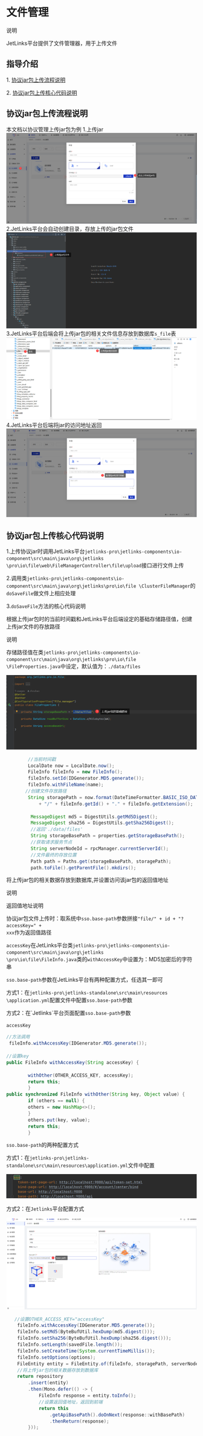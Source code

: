 # 文件管理

<div class='explanation primary'>
  <p class='explanation-title-warp'>
    <span class='iconfont icon-bangzhu explanation-icon'></span>
    <span class='explanation-title font-weight'>说明</span>
  </p>

  JetLinks平台提供了文件管理器，用于上传文件

</div>

## 指导介绍
  <p>1. <a href="/dev-guide/file_manager.html#协议jar包上传流程说明">协议jar包上传流程说明</a></p>
  <p>2. <a href="/dev-guide/file_manager.html#协议jar包上传核心代码说明">协议jar包上传核心代码说明</a></p>

## 协议jar包上传流程说明

本文档以协议管理上传jar包为例
1.上传jar
![](./images/file_upload00.png)
2.JetLinks平台会自动创建目录，存放上传的jar包文件
![](./images/file_upload01.png)
3.JetLinks平台后端会将上传jar包的相关文件信息存放到数据库`s_file`表
![](./images/file_upload02.png)
4.JetLinks平台后端将jar的访问地址返回
![](./images/file_upload03.png)


## 协议jar包上传核心代码说明
1.上传协议jar时调用JetLinks平台`jetlinks-pro\jetlinks-components\io-component\src\main\java\org\jetlinks
\pro\io\file\web\FileManagerController\file\upload`接口进行文件上传

2.调用类`jetlinks-pro\jetlinks-components\io-component\src\main\java\org\jetlinks\pro\io\file
\ClusterFileManager`的`doSaveFile`做文件上相应处理

3.`doSaveFile`方法的核心代码说明

根据上传jar包时的当前时间戳和JetLinks平台后端设定的基础存储路径值，创建上传jar文件的存放路径
<div class='explanation primary'>
  <p class='explanation-title-warp'>
    <span class='iconfont icon-bangzhu explanation-icon'></span>
    <span class='explanation-title font-weight'>说明</span>
  </p>
   <p>存储路径值在类<code>jetlinks-pro\jetlinks-components\io-component\src\main\java\org\jetlinks\pro\io\file
\FileProperties.java</code>中设定，默认值为：<code>./data/files</code></p>
</div>


![](./images/file_upload04.png)
```java
        //当前时间戳
        LocalDate now = LocalDate.now();  
        FileInfo fileInfo = new FileInfo();
        fileInfo.setId(IDGenerator.MD5.generate());
        fileInfo.withFileName(name);
       //创建文件存放路径
        String storagePath = now.format(DateTimeFormatter.BASIC_ISO_DATE)
            + "/" + fileInfo.getId() + "." + fileInfo.getExtension();
        
         MessageDigest md5 = DigestUtils.getMd5Digest();
         MessageDigest sha256 = DigestUtils.getSha256Digest();
         //返回'./data/files'
         String storageBasePath = properties.getStorageBasePath();
         //获取请求服务节点
         String serverNodeId = rpcManager.currentServerId();
         //文件最终的存放位置
         Path path = Paths.get(storageBasePath, storagePath);
         path.toFile().getParentFile().mkdirs();
```

将上传jar包的相关数据存放到数据库,并设置访问该jar包的返回值地址
<div class='explanation primary'>
  <p class='explanation-title-warp'>
    <span class='iconfont icon-bangzhu explanation-icon'></span>
    <span class='explanation-title font-weight'>说明</span>
  </p>
   <p>返回值地址说明</p>
   <p>协议jar包文件上传时：取系统中<code>sso.base-path</code>参数拼接<code>"file/" + id + "?accessKey=" + 
xxx</code>作为返回值路径</p>
<p><code>accessKey</code>在JetLinks平台类<code>jetlinks-pro\jetlinks-components\io-component\src\main\java\org\jetlinks
\pro\io\file\FileInfo.java</code>类的<code>withAccessKey</code>中设置为：MD5加密后的字符串</p>
<p><code>sso.base-path</code>参数在JetLinks平台有两种配置方式，任选其一即可</p>
<p>方式1：在<code>jetlinks-pro\jetlinks-standalone\src\main\resources
\application.yml</code>配置文件中配置<code>sso.base-path</code>参数</p>
<p>方式2：在`Jetlinks`平台页面配置<code>sso.base-path</code>参数</p>
</div>

`accessKey`
```java
//方法调用
 fileInfo.withAccessKey(IDGenerator.MD5.generate());

//设置key
public FileInfo withAccessKey(String accessKey) {

        withOther(OTHER_ACCESS_KEY, accessKey);
        return this;
        }
public synchronized FileInfo withOther(String key, Object value) {
        if (others == null) {
        others = new HashMap<>();
        }
        others.put(key, value);
        return this;
        }
```

`sso.base-path`的两种配置方式

方式1：在`jetlinks-pro\jetlinks-standalone\src\main\resources\application.yml`文件中配置

![](./images/file_upload04_config00.png)

方式2：在`Jetlinks`平台配置方式

![](./images/file_upload04_config01.png)

```java
   //设置OTHER_ACCESS_KEY="accessKey"
    fileInfo.withAccessKey(IDGenerator.MD5.generate());
    fileInfo.setMd5(ByteBufUtil.hexDump(md5.digest()));
    fileInfo.setSha256(ByteBufUtil.hexDump(sha256.digest()));
    fileInfo.setLength(savedFile.length());
    fileInfo.setCreateTime(System.currentTimeMillis());
    fileInfo.setOptions(options);
    FileEntity entity = FileEntity.of(fileInfo, storagePath, serverNodeId);
    //将上传jar包的相关数据存放到数据库
    return repository
        .insert(entity)
        .then(Mono.defer(() -> {
            FileInfo response = entity.toInfo();
            //设置返回值地址，返回到前端
            return this
                .getApiBasePath().doOnNext(response::withBasePath)
                .thenReturn(response);
        }));
```

